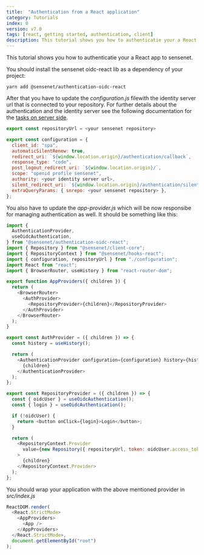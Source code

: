 ```yaml
---
title:  "Authentication from a React application"
category: Tutorials
index: 0
version: v7.0
tags: [react, getting started, authentication, client]
description: This tutorial shows you how to authenticatie your a React app to sensenet.
---
```


This tutorial shows you how to authenticatie your a React app to sensenet.

You should install the sensenet oidc-react lib as a dependency of your project:

```
yarn add @sensenet/authentication-oidc-react
```

After that you have to update the *configuration.js* filewith the identity server url that is connected to your repository. For further details about the authentication and the identity server see the following documentation for the [tasks on server side](../content/guides/getting-started/how-to-authenticate-dotnet.md).

```javascript
export const repositoryUrl = <your sensenet repository>

export const configuration = {
  client_id: "spa",
  automaticSilentRenew: true,
  redirect_uri: `${window.location.origin}/authentication/callback`,
  response_type: "code",
  post_logout_redirect_uri: `${window.location.origin}/`,
  scope: "openid profile sensenet",
  authority: <your identity server url>,
  silent_redirect_uri: `${window.location.origin}/authentication/silent_callback`,
  extraQueryParams: { snrepo: <your sensenet repository> },
};
```

You also have to update the *app-provider.js* which will be now responsibe for managing authentication as well. It should be something like this:

```javascript
import {
  AuthenticationProvider,
  useOidcAuthentication,
} from "@sensenet/authentication-oidc-react";
import { Repository } from "@sensenet/client-core";
import { RepositoryContext } from "@sensenet/hooks-react";
import { configuration, repositoryUrl } from "./configuration";
import React from "react";
import { BrowserRouter, useHistory } from "react-router-dom";

export function AppProviders({ children }) {
  return (
    <BrowserRouter>
      <AuthProvider>
        <RepositoryProvider>{children}</RepositoryProvider>
      </AuthProvider>
    </BrowserRouter>
  );
}

export const AuthProvider = ({ children }) => {
  const history = useHistory();

  return (
    <AuthenticationProvider configuration={configuration} history={history}>
      {children}
    </AuthenticationProvider>
  );
};

export const RepositoryProvider = ({ children }) => {
  const { oidcUser } = useOidcAuthentication();
  const { login } = useOidcAuthentication();

  if (!oidcUser) {
    return <button onClick={login}>Login</button>;
  }

  return (
    <RepositoryContext.Provider
      value={new Repository({ repositoryUrl, token: oidcUser.access_token })}
    >
      {children}
    </RepositoryContext.Provider>
  );
};
```

You should wrap your application with the above mentioned provider in *src/index.js*

```javascript
ReactDOM.render(
  <React.StrictMode>
    <AppProviders>
      <App />
    </AppProviders>
  </React.StrictMode>,
  document.getElementById("root")
);

```
